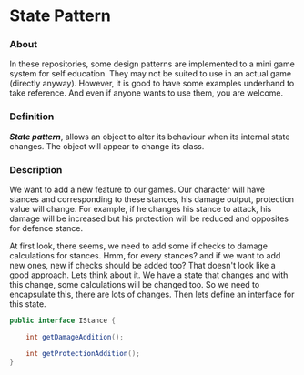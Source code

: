 # State Pattern

### About
In these repositories, some design patterns are implemented to a mini game system for self education. They may not be suited to use in an actual game (directly anyway). However, it is good to have some examples underhand to take reference. And even if anyone wants to use them, you are welcome.

### Definition
**_State pattern_**, allows an object to alter its behaviour when its internal state changes. The object will appear to change its class.

### Description
We want to add a new feature to our games. Our character will have stances and corresponding to these stances, his damage output, protection value will change. For example, if he changes his stance to attack, his damage will be increased but his protection will be reduced and opposites for defence stance.

At first look, there seems, we need to add some if checks to damage calculations for stances. Hmm, for every stances? and if we want to add new ones, new if checks should be added too? That doesn't look like a good approach. Lets think about it. We have a state that changes and with this change, some calculations will be changed too. So we need to encapsulate this, there are lots of changes. Then lets define an interface for this state.

```java
public interface IStance {

    int getDamageAddition();

    int getProtectionAddition();
}
```